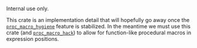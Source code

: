Internal use only.

This crate is an implementation detail that will hopefully go away
once the [`proc_macro_hygiene`] feature is stabilized. In the meantime
we must use this crate (and [`proc_macro_hack`]) to allow for
function-like procedural macros in expression positions.

[`proc_macro_hygiene`]: https://doc.rust-lang.org/beta/unstable-book/language-features/proc-macro-hygiene.html
[`proc_macro_hack`]: https://github.com/dtolnay/proc-macro-hack

